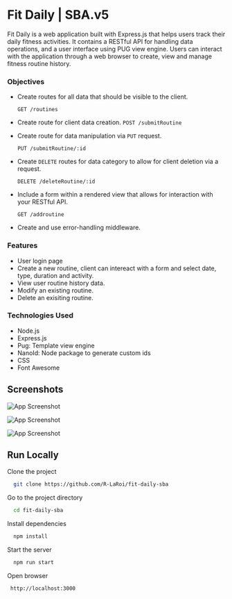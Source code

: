 # Fit Daily | SBA.v5

Fit Daily is a web application built with Express.js that helps users track their daily fitness activities. It contains a RESTful API for handling data operations, and a user interface using PUG view engine. Users can interact with the application through a web browser to create, view and manage fitness routine history.

### Objectives

- Create routes for all data that should be visible to the client.

  `GET /routines`

- Create route for client data creation.
  `POST /submitRoutine`
- Create route for data manipulation via `PUT` request.

  `PUT /submitRoutine/:id`

- Create `DELETE` routes for data category to allow for client deletion via a request.

  `DELETE /deleteRoutine/:id`

- Include a form within a rendered view that allows for interaction with your RESTful API.

  `GET /addroutine`

- Create and use error-handling middleware.

### Features

- User login page
- Create a new routine, client can intereact with a form and select date, type, duration and activity.
- View user routine history data.
- Modify an existing routine.
- Delete an exisiting routine.

### Technologies Used

- Node.js
- Express.js
- Pug: Template view engine
- NanoId: Node package to generate custom ids
- CSS
- Font Awesome

## Screenshots

![App Screenshot](https://github.com/user-attachments/assets/89eb5934-6fa5-42d3-9233-9ac494bacd9c)

![App Screenshot](https://github.com/user-attachments/assets/45850def-5122-4549-a6ea-ad812f3336ec)

![App Screenshot](https://github.com/user-attachments/assets/83538fba-aaf6-409c-8a2e-f16715f9f779)

## Run Locally

Clone the project

```bash
  git clone https://github.com/R-LaRoi/fit-daily-sba
```

Go to the project directory

```bash
  cd fit-daily-sba
```

Install dependencies

```bash
  npm install
```

Start the server

```bash
  npm run start
```

Open browser

```bash
 http://localhost:3000



```
